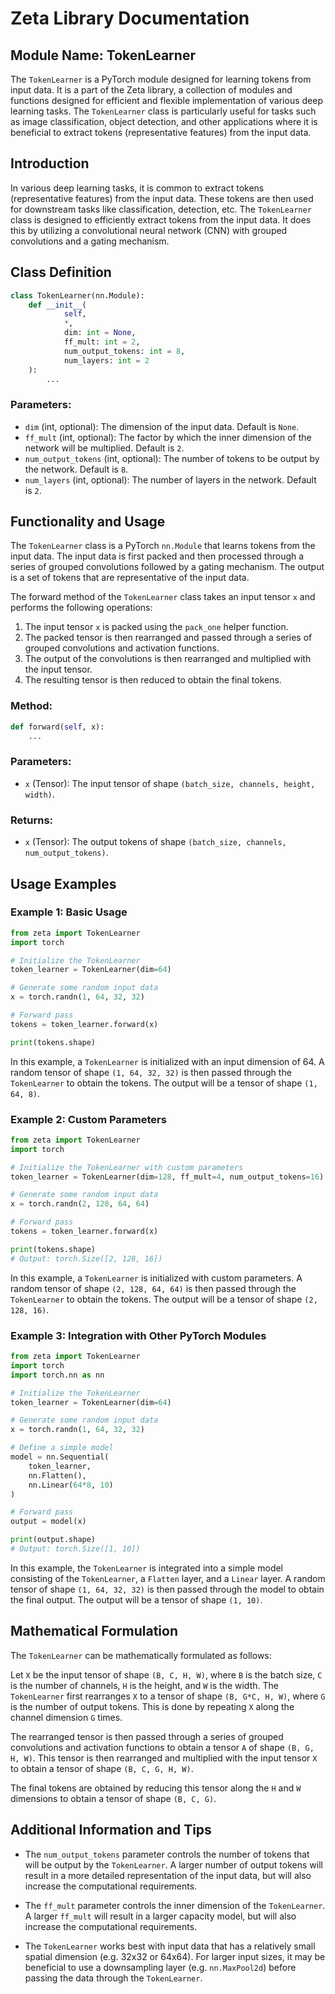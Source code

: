 # Zeta Library Documentation

## Module Name: TokenLearner

The `TokenLearner` is a PyTorch module designed for learning tokens from input data. It is a part of the Zeta library, a collection of modules and functions designed for efficient and flexible implementation of various deep learning tasks. The `TokenLearner` class is particularly useful for tasks such as image classification, object detection, and other applications where it is beneficial to extract tokens (representative features) from the input data.

## Introduction

In various deep learning tasks, it is common to extract tokens (representative features) from the input data. These tokens are then used for downstream tasks like classification, detection, etc. The `TokenLearner` class is designed to efficiently extract tokens from the input data. It does this by utilizing a convolutional neural network (CNN) with grouped convolutions and a gating mechanism.

## Class Definition

```python
class TokenLearner(nn.Module):
    def __init__(
            self,
            *,
            dim: int = None,
            ff_mult: int = 2,
            num_output_tokens: int = 8,
            num_layers: int = 2
    ):
        ...
```

### Parameters:

- `dim` (int, optional): The dimension of the input data. Default is `None`.
- `ff_mult` (int, optional): The factor by which the inner dimension of the network will be multiplied. Default is `2`.
- `num_output_tokens` (int, optional): The number of tokens to be output by the network. Default is `8`.
- `num_layers` (int, optional): The number of layers in the network. Default is `2`.

## Functionality and Usage

The `TokenLearner` class is a PyTorch `nn.Module` that learns tokens from the input data. The input data is first packed and then processed through a series of grouped convolutions followed by a gating mechanism. The output is a set of tokens that are representative of the input data.

The forward method of the `TokenLearner` class takes an input tensor `x` and performs the following operations:

1. The input tensor `x` is packed using the `pack_one` helper function.
2. The packed tensor is then rearranged and passed through a series of grouped convolutions and activation functions.
3. The output of the convolutions is then rearranged and multiplied with the input tensor.
4. The resulting tensor is then reduced to obtain the final tokens.

### Method:

```python
def forward(self, x):
    ...
```

### Parameters:

- `x` (Tensor): The input tensor of shape `(batch_size, channels, height, width)`.

### Returns:

- `x` (Tensor): The output tokens of shape `(batch_size, channels, num_output_tokens)`.

## Usage Examples

### Example 1: Basic Usage

```python
from zeta import TokenLearner
import torch

# Initialize the TokenLearner
token_learner = TokenLearner(dim=64)

# Generate some random input data
x = torch.randn(1, 64, 32, 32)

# Forward pass
tokens = token_learner.forward(x)

print(tokens.shape)
```

In this example, a `TokenLearner` is initialized with an input dimension of 64. A random tensor of shape `(1, 64, 32, 32)` is then passed through the `TokenLearner` to obtain the tokens. The output will be a tensor of shape `(1, 64, 8)`.

### Example 2: Custom Parameters

```python
from zeta import TokenLearner
import torch

# Initialize the TokenLearner with custom parameters
token_learner = TokenLearner(dim=128, ff_mult=4, num_output_tokens=16)

# Generate some random input data
x = torch.randn(2, 128, 64, 64)

# Forward pass
tokens = token_learner.forward(x)

print(tokens.shape)
# Output: torch.Size([2, 128, 16])
```

In this example, a `TokenLearner` is initialized with custom parameters. A random tensor of shape `(2, 128, 64, 64)` is then passed through the `TokenLearner` to obtain the tokens. The output will be a tensor of shape `(2, 128, 16)`.

### Example 3: Integration with Other PyTorch Modules

```python
from zeta import TokenLearner
import torch
import torch.nn as nn

# Initialize the TokenLearner
token_learner = TokenLearner(dim=64)

# Generate some random input data
x = torch.randn(1, 64, 32, 32)

# Define a simple model
model = nn.Sequential(
    token_learner,
    nn.Flatten(),
    nn.Linear(64*8, 10)
)

# Forward pass
output = model(x)

print(output.shape)
# Output: torch.Size([1, 10])
```

In this example, the `TokenLearner` is integrated into a simple model consisting of the `TokenLearner`, a `Flatten` layer, and a `Linear` layer. A random tensor of shape `(1, 64, 32, 32)` is then passed through the model to obtain the final output. The output will be a tensor of shape `(1, 10)`.

## Mathematical Formulation

The `TokenLearner` can be mathematically formulated as follows:

Let `X` be the input tensor of shape `(B, C, H, W)`, where `B` is the batch size, `C` is the number of channels, `H` is the height, and `W` is the width. The `TokenLearner` first rearranges `X` to a tensor of shape `(B, G*C, H, W)`, where `G` is the number of output tokens. This is done by repeating `X` along the channel dimension `G` times.

The rearranged tensor is then passed through a series of grouped convolutions and activation functions to obtain a tensor `A` of shape `(B, G, H, W)`. This tensor is then rearranged and multiplied with the input tensor `X` to obtain a tensor of shape `(B, C, G, H, W)`.

The final tokens are obtained by reducing this tensor along the `H` and `W` dimensions to obtain a tensor of shape `(B, C, G)`.

## Additional Information and Tips

- The `num_output_tokens` parameter controls the number of tokens that will be output by the `TokenLearner`. A larger number of output tokens will result in a more detailed representation of the input data, but will also increase the computational requirements.

- The `ff_mult` parameter controls the inner dimension of the `TokenLearner`. A larger `ff_mult` will result in a larger capacity model, but will also increase the computational requirements.

- The `TokenLearner` works best with input data that has a relatively small spatial dimension (e.g. 32x32 or 64x64). For larger input sizes, it may be beneficial to use a downsampling layer (e.g. `nn.MaxPool2d`) before passing the data through the `TokenLearner`.

